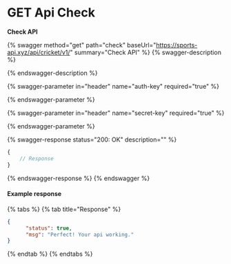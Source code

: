 # GET Api Check

&#x20;**Check API**

{% swagger method="get" path="check" baseUrl="https://sports-api.xyz/api/cricket/v1/" summary="Check API" %}
{% swagger-description %}

{% endswagger-description %}

{% swagger-parameter in="header" name="auth-key" required="true" %}

{% endswagger-parameter %}

{% swagger-parameter in="header" name="secret-key" required="true" %}

{% endswagger-parameter %}

{% swagger-response status="200: OK" description="" %}
```javascript
{
    // Response
}
```
{% endswagger-response %}
{% endswagger %}

#### Example response

{% tabs %}
{% tab title="Response" %}
```json
{
      "status": true,
      "msg": "Perfect! Your api working."
}
```
{% endtab %}
{% endtabs %}
